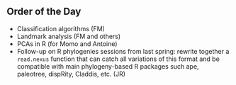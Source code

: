 Order of the Day
---

* Classification algorithms (FM)
* Landmark analysis (FM and others)
* PCAs in R (for Momo and Antoine)
* Follow-up on R phylogenies sessions from last spring: rewrite together a `read.nexus` function that can catch all variations of this format and be compatible with main phylogeny-based R packages such ape, paleotree, dispRity, Claddis, etc. (JR)
